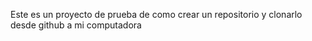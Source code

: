 
Este es un proyecto de prueba de como crear un repositorio y clonarlo desde github a mi computadora